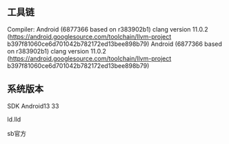 ## 工具链
Compiler: Android (6877366 based on r383902b1) clang version 11.0.2 (https://android.googlesource.com/toolchain/llvm-project b397f81060ce6d701042b782172ed13bee898b79)
Android (6877366 based on r383902b1) clang version 11.0.2 (https://android.googlesource.com/toolchain/llvm-project b397f81060ce6d701042b782172ed13bee898b79)

## 系统版本
SDK Android13 33

ld.lld

sb官方
